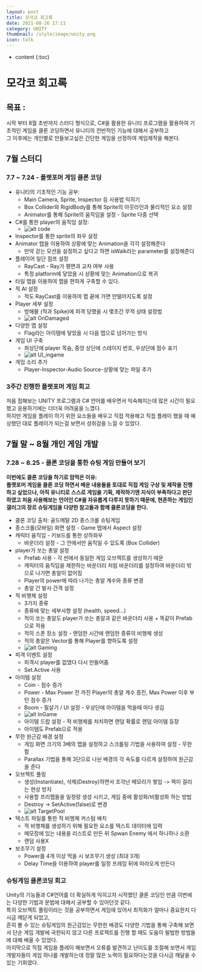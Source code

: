 ```yaml
---
layout: post
title: 모각코 회고록
date: 2021-08-26 17:11
category: UNITY
thumbnail: /style/image/unity.png
icon: talk
---
```


* content
{:toc}

# 모각코 회고록

## 목표 : 
시작 부터 8월 초반까지 스터디 형식으로, C#을 활용한 유니티 프로그램을 활용하여 기초적인 게임을 클론 코딩하면서 유니티의 전반적인 기능에 대해서 공부하고   
그 이후에는 개인별로 만들보고싶은 간단한 게임을 선정하여 게임제작을 해본다.

## 7월 스터디
### 7.7 ~ 7.24 - 플랫포머 게임 클론 코딩
- 유니티의 기초적인 기능 공부:
    + Main Camera, Sprite, Inspector 등 사용법 익히기
    + Box Collider와 RigidBody를 통해 Sprite의 아웃라인과 물리적인 요소 설정
    + Animator를 통해 Sprite의 움직임을 설정 - Sprite 다중 선택
- C#를 통한 player의 움직임 설정:
    + ![alt code](/style/image/code.png)
- Inspector를 통한 sprite의 좌우 설정
- Animator 탭을 이용하여 상황에 맞는 Animation을 각각 설정해준다
    + 만약 걷는 모션을 설정하고 싶다고 하면 isWalk라는 parameter를 설정해준다
- 플레이어 일단 점프 설정
    + RayCast - Ray가 평면과 교차 여부 사용
    + 특정 platform에 닿았을 시 상황에 맞는 Animation으로 복귀
- 타일 맵을 이용하여 맵을 편하게 구축할 수 있다.
- 적 AI 설정
    + 적도 RayCast를 이용하여 맵 끝에 가면 안떨어지도록 설정
- Player 세부 설정
    + 방해물 (적과 Spike)에 피격 당했을 시 몇초간 무적 상태 설정법
    + ![alt OnDamaged](/style/image/OnDamaged.PNG)
- 다양한 맵 설정
    + Flag라는 아이템에 닿았을 시 다음 맵으로 넘어가는 방식
- 게임 UI 구축
    + 좌상단에 player 목숨, 중앙 상단에 스테이지 번호, 우상단에 점수 표기
    + ![alt UI_ingame](/style/image/UI_game.PNG)
- 게임 소리 추가
    + Player-Inspector-Audio Source-상황에 맞는 파일 추가

### 3주간 진행한 플랫포머 게임 회고
처음 접해보는 UNITY 프로그램과 C# 언어를 배우면서 익숙해지는데 많은 시간이 필요했고 응용하기에는 더더욱 어려움을 느꼈다.  
하지만 게임을 플레이 하기 위한 요소들을 배우고 직접 적용해고 직접 플레이 했을 때 예상했던 대로 플레이가 되는걸 보면서 성취감을 느낄 수 있었다.

## 7월 말 ~ 8월 개인 게임 개발
### 7.28 ~ 8.25 - 클론 코딩을 통한 슈팅 게임 만들어 보기
__이번에도 클론 코딩을 하기로 맘먹은 이유:__  
__플랫포머 게임을 클론 코딩 하면서 배운 내용들을 토대로 직접 게임 구상 및 제작을 진행하고 싶었으나, 아직 유니티로 스스로 게임을 기획, 제작하기엔 지식이 부족하다고 판단하였고 처음 사용해보는 언어인 C#을 자유롭게 다루지 못하기 때문에, 현존하는 게임인 갤러그의 장르 슈팅게임을 다양한 참고들과 함께 클론코딩을 한다.__
- 클론 코딩 출처: 골드메탈 2D 종스크롤 슈팅게임 
- 종스크롤(모바일) 화면 설정 - Game 탭에서 Aspect 설정
- 캐릭터 움직임 - 키보드를 통한 상하좌우
    + 바운더리 설정 - 그 안에서만 움직일 수 있도록 (Box Collider)
- player가 쏘는 총알 설정
    + Prefab 사용 - 각 씬에서 동일한 게임 오브젝트를 생성하기 때문
    + 캐릭터의 움직임을 제한하는 바운더리 처럼 바운더리를 설정하여 바운더리 밖으로 나가면 총알이 없어짐
    + Player의 power에 따라 나가는 총알 계수와 종류 변경
    + 총알 간 발사 간격 설정
- 적 비행체 설정
    + 3가지 종류
    + 종류에 맞는 세부사항 설정 (health, speed...)
    + 적이 쏘는 총알도 player가 쏘는 총알과 같은 바운더리 사용 + 똑같이 Prefab으로 적용
    + 적의 스폰 장소 설정 - 랜덤한 시간에 랜덤한 종류의 비행체 생성
    + 적의 총알은 Vector를 통해 Player를 향하도록 설정
    + ![alt Gaming](style/image/Gaming.png)
- 피격 이벤트 설정
    + 피격시 player를 없앴다 다시 만들어줌
    + Set.Active 사용
- 아이템 설정
    + Coin - 점수 증가
    + Power - Max Power 전 까진 Player의 총알 계수 증진, Max Power 이후 부턴 점수 증가
    + Boom - 필살기 / UI 설정 - 우상단에 아이템을 먹을때 마다 생김
    + ![alt InGame](style/image/InGame.PNG)
    + 아이템 드랍 설정 - 적 비행체를 처치하면 랜덤 확률로 랜덤 아이템 등장
    + 아이템도 Prefab으로 적용
- 무한 원근감 배경 설정
    + 게임 화면 크기의 3배의 맵을 설정하고 스크롤링 기법을 사용하여 설정 - 무한함
    + Parallax 기법을 통해 3단으로 나뉜 배경의 각 속도를 다르게 설정하여 원근감을 준다
- 오브젝트 풀링
    + 생성(Instantiate), 삭제(Destroy)하면서 조각난 메모리가 쌓임 -> 렉이 걸리는 현상 방지
    + 사용할 프리펩들을 일정량 생성 시키고, 게임 중에 활성화/비활성화 하는 방법
    + Destroy -> SetActive(false)로 변경
    + ![alt TargetPool](/style/image/TargetPool.PNG)
- 텍스트 파일를 통한 적 비행체 커스텀 배치
    + 적 비행체를 생성하기 위해 필요한 요소를 텍스트 데이터에 입력
    + 메모장에 있는 내용을 리스트로 만든 뒤 Spwan Enemy 에서 하나하나 소환
    + 랜덤 사용X
- 보조무기 설정
    + Power를 4개 이상 먹을 시 보조무기 생성 (최대 3개)
    + Delay Time을 이용하여 player를 일정 프레임 뒤에 따라오게 만든다

### 슈팅게임 클론코딩 회고
Unity의 기능들과 C#언어를 더 확실하게 익히고자 시작했던 클론 코딩인 만큼 이번에는 다양한 기법과 문법에 대해서 공부할 수 있어던것 같다.   
특히 오브젝트 풀링이라는 것을 공부하면서 게임에 있어서 최적화가 얼마나 중요한지 다시금 깨닫게 되었고,   
흔히 볼 수 있는 슈팅게임의 원근감있는 무한한 배경도 다양한 기법을 통해 구축해 보면서 단순 게임 개발에 국한되지 않고 
다른 프로젝트를 진행 할 때도 도움이 될법한 방법들에 대해 배울 수 있었다.   
마지막으로 직접 게임을 플레이 해보면서 오류를 발견하고 난이도를 조절해 보면서 게임 개발자들이 게임 하나를 개발하는데 정말 많은 노력이 필요하다는것을 다시금 깨달을 수 있는 기회였다. 
